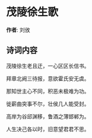 # 茂陵徐生歌

**作者**: 刘攽

## 诗词内容

茂陵徐生老且迂，一心区区长信书。

拜章北阙三待报，意欲霍氏安无虞。

那知世主心不同，积恶未极难为功。

徙薪曲突事不尔，壮侯几人能受封。

高岸为谷邱渊移，鲁酒之薄邯郸为。

人生决己各以时，旧意望君君不思。

